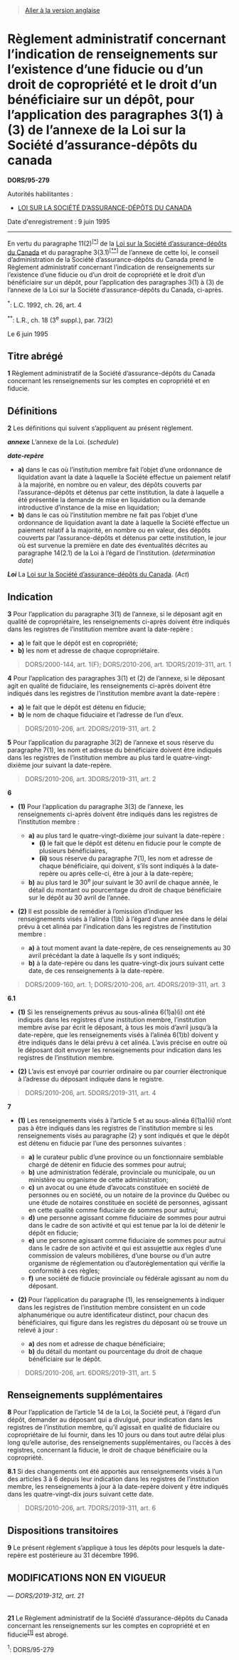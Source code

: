 > [Aller à la version anglaise](/en/Regulations/Statutory%20Orders%20and%20Regulations/95/279.md)

# Règlement administratif concernant l’indication de renseignements sur l’existence d’une fiducie ou d’un droit de copropriété et le droit d’un bénéficiaire sur un dépôt, pour l’application des paragraphes 3(1) à (3) de l’annexe de la Loi sur la Société d’assurance-dépôts du canada

**DORS/95-279**

Autorités habilitantes : 
- [LOI SUR LA SOCIÉTÉ D’ASSURANCE-DÉPÔTS DU CANADA](/fr/Lois/Lois%20révisées%20du%20Canada/C/C-3.md)

Date d'enregistrement : 9 juin 1995

----------

En vertu du paragraphe 11(2)<sup><a href='#nbp_SOR-95-279_f_hq_6276'>[*]</a></sup> de la [Loi sur la Société d’assurance-dépôts du Canada](/fr/Lois/Lois%20révisées%20du%20Canada/C/C-3.md) et du paragraphe 3(3.1)<sup><a href='#nbp_SOR-95-279_f_hq_6277'>[**]</a></sup> de l’annexe de cette loi, le conseil d’administration de la Société d’assurance-dépôts du Canada prend le Règlement administratif concernant l’indication de renseignements sur l’existence d’une fiducie ou d’un droit de copropriété et le droit d’un bénéficiaire sur un dépôt, pour l’application des paragraphes 3(1) à (3) de l’annexe de la Loi sur la Société d’assurance-dépôts du Canada, ci-après.

<a name='nbp_SOR-95-279_f_hq_6276'><sup>*</sup></a>: L.C. 1992, ch. 26, art. 4<br />

<a name='nbp_SOR-95-279_f_hq_6277'><sup>**</sup></a>: L.R., ch. 18 (3<sup>e</sup> suppl.), par. 73(2)<br />

Le 6 juin 1995




## Titre abrégé


**1** Règlement administratif de la Société d’assurance-dépôts du Canada concernant les renseignements sur les comptes en copropriété et en fiducie.




## Définitions


**2** Les définitions qui suivent s’appliquent au présent règlement.

***annexe*** L’annexe de la Loi. (*schedule*)

***date-repère***
- **a)** dans le cas où l’institution membre fait l’objet d’une ordonnance de liquidation avant la date à laquelle la Société effectue un paiement relatif à la majorité, en nombre ou en valeur, des dépôts couverts par l’assurance-dépôts et détenus par cette institution, la date à laquelle a été présentée la demande de mise en liquidation ou la demande introductive d’instance de la mise en liquidation;
- **b)** dans le cas où l’institution membre ne fait pas l’objet d’une ordonnance de liquidation avant la date à laquelle la Société effectue un paiement relatif à la majorité, en nombre ou en valeur, des dépôts couverts par l’assurance-dépôts et détenus par cette institution, le jour où est survenue la première en date des éventualités décrites au paragraphe 14(2.1) de la Loi à l’égard de l’institution. (*determination date*)

***Loi*** La [Loi sur la Société d’assurance-dépôts du Canada](/fr/Lois/Lois%20révisées%20du%20Canada/C/C-3.md). (*Act*)




## Indication


**3** Pour l’application du paragraphe 3(1) de l’annexe, si le déposant agit en qualité de copropriétaire, les renseignements ci-après doivent être indiqués dans les registres de l’institution membre avant la date-repère :
- **a)** le fait que le dépôt est en copropriété;
- **b)** les nom et adresse de chaque copropriétaire.
> DORS/2000-144, art. 1(F); DORS/2010-206, art. 1DORS/2019-311, art. 1




**4** Pour l’application des paragraphes 3(1) et (2) de l’annexe, si le déposant agit en qualité de fiduciaire, les renseignements ci-après doivent être indiqués dans les registres de l’institution membre avant la date-repère :
- **a)** le fait que le dépôt est détenu en fiducie;
- **b)** le nom de chaque fiduciaire et l’adresse de l’un d’eux.
> DORS/2010-206, art. 2DORS/2019-311, art. 2




**5** Pour l’application du paragraphe 3(2) de l’annexe et sous réserve du paragraphe 7(1), les nom et adresse du bénéficiaire doivent être indiqués dans les registres de l’institution membre au plus tard le quatre-vingt-dixième jour suivant la date-repère.
> DORS/2010-206, art. 3DORS/2019-311, art. 2




**6** 

- **(1)** Pour l’application du paragraphe 3(3) de l’annexe, les renseignements ci-après doivent être indiqués dans les registres de l’institution membre :
	- **a)** au plus tard le quatre-vingt-dixième jour suivant la date-repère :
		- **(i)** le fait que le dépôt est détenu en fiducie pour le compte de plusieurs bénéficiaires,
		- **(ii)** sous réserve du paragraphe 7(1), les nom et adresse de chaque bénéficiaire, qui doivent, s’ils sont indiqués à la date-repère ou après celle-ci, être à jour à la date-repère;
	- **b)** au plus tard le 30<sup>e</sup> jour suivant le 30 avril de chaque année, le détail du montant ou pourcentage du droit de chaque bénéficiaire sur le dépôt au 30 avril de l’année.

- **(2)** Il est possible de remédier à l’omission d’indiquer les renseignements visés à l’alinéa (1)b) à l’égard d’une année dans le délai prévu à cet alinéa par l’indication dans les registres de l’institution membre :
	- **a)** à tout moment avant la date-repère, de ces renseignements au 30 avril précédant la date à laquelle ils y sont indiqués;
	- **b)** à la date-repère ou dans les quatre-vingt-dix jours suivant cette date, de ces renseignements à la date-repère.
> DORS/2009-160, art. 1; DORS/2010-206, art. 4DORS/2019-311, art. 3




**6.1** 

- **(1)** Si les renseignements prévus au sous-alinéa 6(1)a)(i) ont été indiqués dans les registres d’une institution membre, l’institution membre avise par écrit le déposant, à tous les mois d’avril jusqu’à la date-repère, que les renseignements visés à l’alinéa 6(1)b) doivent y être indiqués dans le délai prévu à cet alinéa. L’avis précise en outre où le déposant doit envoyer les renseignements pour indication dans les registres de l’institution membre.

- **(2)** L’avis est envoyé par courrier ordinaire ou par courrier électronique à l’adresse du déposant indiquée dans le registre.
> DORS/2010-206, art. 5DORS/2019-311, art. 4




**7** 

- **(1)** Les renseignements visés à l’article 5 et au sous-alinéa 6(1)a)(ii) n’ont pas à être indiqués dans les registres de l’institution membre si les renseignements visés au paragraphe (2) y sont indiqués et que le dépôt est détenu en fiducie par l’une des personnes suivantes :
	- **a)** le curateur public d’une province ou un fonctionnaire semblable chargé de détenir en fiducie des sommes pour autrui;
	- **b)** une administration fédérale, provinciale ou municipale, ou un ministère ou organisme de cette administration;
	- **c)** un avocat ou une étude d’avocats constituée en société de personnes ou en société, ou un notaire de la province du Québec ou une étude de notaires constituée en société de personnes, agissant en cette qualité comme fiduciaire de sommes pour autrui;
	- **d)** une personne agissant comme fiduciaire de sommes pour autrui dans le cadre de son activité et qui est tenue par la loi de détenir le dépôt en fiducie;
	- **e)** une personne agissant comme fiduciaire de sommes pour autrui dans le cadre de son activité et qui est assujettie aux règles d’une commission de valeurs mobilières, d’une bourse ou d’un autre organisme de réglementation ou d’autoréglementation qui vérifie la conformité à ces règles;
	- **f)** une société de fiducie provinciale ou fédérale agissant au nom du déposant.

- **(2)** Pour l’application du paragraphe (1), les renseignements à indiquer dans les registres de l’institution membre consistent en un code alphanumérique ou autre identificateur distinct, pour chacun des bénéficiaires, qui figure dans les registres du déposant où se trouve un relevé à jour :
	- **a)** des nom et adresse de chaque bénéficiaire;
	- **b)** du détail du montant ou pourcentage du droit de chaque bénéficiaire sur le dépôt.
> DORS/2010-206, art. 6DORS/2019-311, art. 5





## Renseignements supplémentaires


**8** Pour l’application de l’article 14 de la Loi, la Société peut, à l’égard d’un dépôt, demander au déposant qui a divulgué, pour indication dans les registres de l’institution membre, qu’il agissait en qualité de fiduciaire ou copropriétaire de lui fournir, dans les 10 jours ou dans tout autre délai plus long qu’elle autorise, des renseignements supplémentaires, ou l’accès à des registres, concernant la fiducie, le droit de chaque bénéficiaire ou la copropriété.



**8.1** Si des changements ont été apportés aux renseignements visés à l’un des articles 3 à 6 depuis leur indication dans les registres de l’institution membre, les renseignements à jour à la date-repère doivent y être indiqués dans les quatre-vingt-dix jours suivant cette date.
> DORS/2010-206, art. 7DORS/2019-311, art. 6





## Dispositions transitoires


**9** Le présent règlement s’applique à tous les dépôts pour lesquels la date-repère est postérieure au 31 décembre 1996.




## MODIFICATIONS NON EN VIGUEUR

######                     — DORS/2019-312, art. 21

**21** Le Règlement administratif de la Société d’assurance-dépôts du Canada concernant les renseignements sur les comptes en copropriété et en fiducie<sup><a href='#nbp_81000-2-3680-F-replace_hq_22932'>[1]</a></sup> est abrogé.

<a name='nbp_81000-2-3680-F-replace_hq_22932'><sup>1</sup></a>: DORS/95-279<br />



